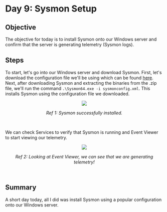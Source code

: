 # Day 9: Sysmon Setup
## Objective
The objective for today is to install Sysmon onto our Windows server and confirm that the server is generating telemetry (Sysmon logs).

## Steps
To start, let's go into our Windows server and download Sysmon. First, let's download the configuration file we'll be using which can be found [here](https://github.com/olafhartong/sysmon-modular/blob/master/sysmonconfig.xml). Next, after downloading Sysmon and extracting the binaries from the .zip file, we'll run the command `.\Sysmon64.exe -i sysmonconfig.xml`. This installs Sysmon using the configuration file we downloaded.

<p align="center"><img src="https://i.imgur.com/GkNk7DT.png"></p>
<p align="center"><i>Ref 1: Sysmon successfully installed.</i></p>
<br>

We can check Services to verify that Sysmon is running and Event Viewer to start viewing our telemetry.

<p align="center"><img src="https://i.imgur.com/hMTuXYq.png"></p>
<p align="center"><i>Ref 2: Looking at Event Viewer, we can see that we are generating telemetry!</i></p>
<br>

## Summary
A short day today, all I did was install Sysmon using a popular configuration onto our Windows server.
